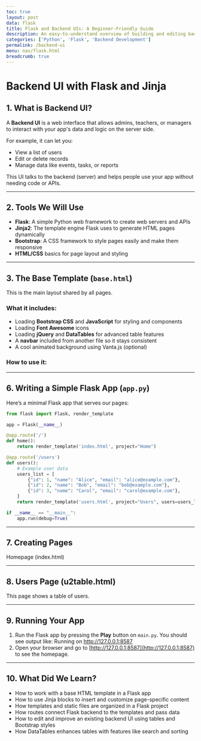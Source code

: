 ```yaml
---
toc: true
layout: post
data: flask
title: Flask and Backend UIs: A Beginner-Friendly Guide
description: An easy-to-understand overview of building and editing backend UIs with Flask
categories: ['Python', 'Flask', 'Backend Development']
permalink: /backend-ui
menu: nav/flask.html
breadcrumb: true
---
```


# Backend UI with Flask and Jinja

## 1. What is Backend UI?

A **Backend UI** is a web interface that allows admins, teachers, or managers to interact with your app's data and logic on the server side.

For example, it can let you:

- View a list of users
- Edit or delete records
- Manage data like events, tasks, or reports

This UI talks to the backend (server) and helps people use your app without needing code or APIs.

---

## 2. Tools We Will Use

- **Flask**: A simple Python web framework to create web servers and APIs  
- **Jinja2**: The template engine Flask uses to generate HTML pages dynamically  
- **Bootstrap**: A CSS framework to style pages easily and make them responsive  
- **HTML/CSS** basics for page layout and styling  

---


## 3. The Base Template (`base.html`)

This is the main layout shared by all pages.

### What it includes:

- Loading **Bootstrap CSS** and **JavaScript** for styling and components  
- Loading **Font Awesome** icons  
- Loading **jQuery** and **DataTables** for advanced table features  
- A **navbar** included from another file so it stays consistent  
- A cool animated background using Vanta.js (optional)

### How to use it:

---

## 6. Writing a Simple Flask App (`app.py`)

Here’s a minimal Flask app that serves our pages:

```python
from flask import Flask, render_template

app = Flask(__name__)

@app.route('/')
def home():
    return render_template('index.html', project="Home")

@app.route('/users')
def users():
    # Example user data
    users_list = [
        {"id": 1, "name": "Alice", "email": "alice@example.com"},
        {"id": 2, "name": "Bob", "email": "bob@example.com"},
        {"id": 3, "name": "Carol", "email": "carol@example.com"},
    ]
    return render_template('users.html', project="Users", users=users_list)

if __name__ == "__main__":
    app.run(debug=True)
```
---
## 7. Creating Pages
Homepage (index.html)

---
## 8. Users Page (u2table.html)
This page shows a table of users.

---
## 9. Running Your App

1. Run the Flask app by pressing the **Play** button on `main.py`.
You should see output like:
Running on http://127.0.0.1:8587
2. Open your browser and go to [http://127.0.0.1:8587](http://127.0.0.1:8587) to see the homepage.

---
## 10. What Did We Learn?

- How to work with a base HTML template in a Flask app  
- How to use Jinja blocks to insert and customize page-specific content  
- How templates and static files are organized in a Flask project  
- How routes connect Flask backend to the templates and pass data  
- How to edit and improve an existing backend UI using tables and Bootstrap styles  
- How DataTables enhances tables with features like search and sorting
